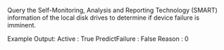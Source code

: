 Query the Self-Monitoring, Analysis and Reporting Technology (SMART) information of the local disk drives to determine if device failure is imminent.

Example Output:
Active         : True
PredictFailure : False
Reason         : 0